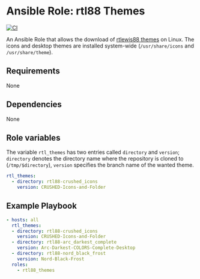 # Ansible Role: rtl88 Themes
[![CI](https://github.com/skaary/ansible-role-arc_darkest_theme/actions/workflows/ci.yml/badge.svg?branch=main&event=push)](https://github.com/skaary/ansible-role-arc_darkest_theme/actions?query=workflow%3Ci)

An Ansible Role that allows the download of [rtlewis88 themes](https://github.com/rtlewis88/) on Linux. The icons and desktop themes are installed system-wide (`/usr/share/icons` and `/usr/share/theme`).

## Requirements

None

## Dependencies

None

## Role variables

The variable `rtl_themes` has two entries called `directory` and `version`; `directory` denotes the directory name where the repository is cloned to (`/tmp/$directory`), `version` specifies the branch name of the wanted theme.

```yaml
rtl_themes:
  - directory: rtl88-crushed_icons
    version: CRUSHED-Icons-and-Folder
```

## Example Playbook

```yaml
- hosts: all
  rtl_themes:
  - directory: rtl88-crushed_icons
    version: CRUSHED-Icons-and-Folder
  - directory: rtl88-arc_darkest_complete
    version: Arc-Darkest-COLORS-Complete-Desktop
  - directory: rtl88-nord_black_frost
    version: Nord-Black-Frost
  roles:
    - rtl88_themes
```
